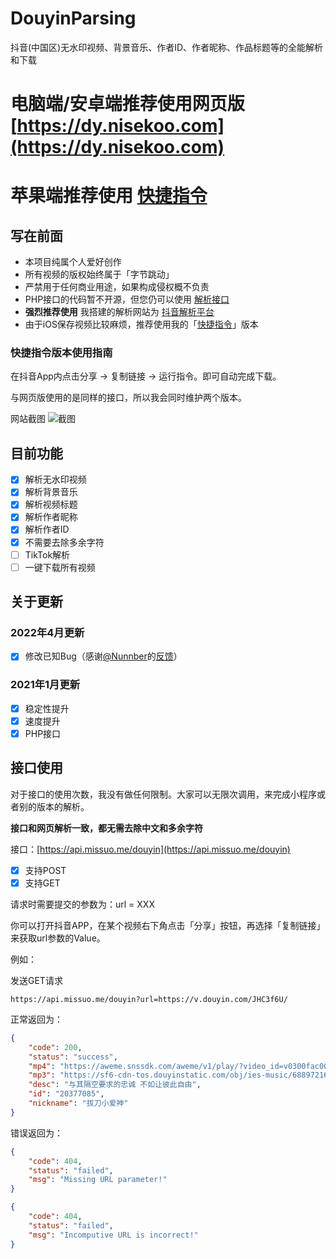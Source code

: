 # DouyinParsing
抖音(中国区)无水印视频、背景音乐、作者ID、作者昵称、作品标题等的全能解析和下载

# 电脑端/安卓端推荐使用网页版 [https://dy.nisekoo.com](https://dy.nisekoo.com)
# 苹果端推荐使用 [快捷指令](https://www.icloud.com/shortcuts/b84daadd617149b7b3066f0c39305d95)

## 写在前面
* 本项目纯属个人爱好创作
* 所有视频的版权始终属于「字节跳动」
* 严禁用于任何商业用途，如果构成侵权概不负责
* PHP接口的代码暂不开源，但您仍可以使用 [解析接口](https://api.missuo.me/douyin)
* **强烈推荐使用** 我搭建的解析网站为 [抖音解析平台](https://dy.nisekoo.com)
* 由于iOS保存视频比较麻烦，推荐使用我的「[快捷指令](https://www.icloud.com/shortcuts/b84daadd617149b7b3066f0c39305d95)」版本

### 快捷指令版本使用指南
在抖音App内点击分享 -> 复制链接 -> 运行指令。即可自动完成下载。

与网页版使用的是同样的接口，所以我会同时维护两个版本。

网站截图
![截图](https://telegraph.eowo.us/file/152e74557fae149d5b8ad.png)

## 目前功能
- [x] 解析无水印视频
- [x] 解析背景音乐
- [x] 解析视频标题
- [x] 解析作者昵称
- [x] 解析作者ID
- [x] 不需要去除多余字符
- [ ] TikTok解析
- [ ] 一键下载所有视频

## 关于更新
### 2022年4月更新
- [x] 修改已知Bug（感谢[@Nunnber](https://github.com/Nunnber)的[反馈](https://github.com/missuo/DouyinParsing/issues/6)）

### 2021年1月更新
- [x] 稳定性提升
- [x] 速度提升
- [x] PHP接口

## 接口使用
对于接口的使用次数，我没有做任何限制。大家可以无限次调用，来完成小程序或者别的版本的解析。

**接口和网页解析一致，都无需去除中文和多余字符**

接口：[https://api.missuo.me/douyin](https://api.missuo.me/douyin)

- [x] 支持POST
- [x] 支持GET

请求时需要提交的参数为：url = XXX

你可以打开抖音APP，在某个视频右下角点击「分享」按钮，再选择「复制链接」来获取url参数的Value。

例如：

发送GET请求
```
https://api.missuo.me/douyin?url=https://v.douyin.com/JHC3f6U/
```

正常返回为：
```json
{
    "code": 200,
    "status": "success",
    "mp4": "https://aweme.snssdk.com/aweme/v1/play/?video_id=v0300fac0000bunodsrcdphlft5871u0&ratio=720p&line=0",
    "mp3": "https://sf6-cdn-tos.douyinstatic.com/obj/ies-music/6889721604616899336.mp3",
    "desc": "与其隔空要求的忠诚 不如让彼此自由",
    "id": "20377085",
    "nickname": "拔刀小爱神"
}
```

错误返回为：
```json
{
    "code": 404,
    "status": "failed",
    "msg": "Missing URL parameter!"
}
```
```json
{
    "code": 404,
    "status": "failed",
    "msg": "Incomputive URL is incorrect!"
}
```
